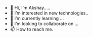 - 👋 Hi, I’m Akshay.....
- 👀 I’m interested in new technologies..
- 🌱 I’m currently learning ...
- 💞️ I’m looking to collaborate on ...
- 📫 How to reach me.

<!---
akshayp2/akshayp2 is a ✨ special ✨ repository because its `README.md` (this file) appears on your GitHub profile.
You can click the Preview link to take a look at your changes.
--->
